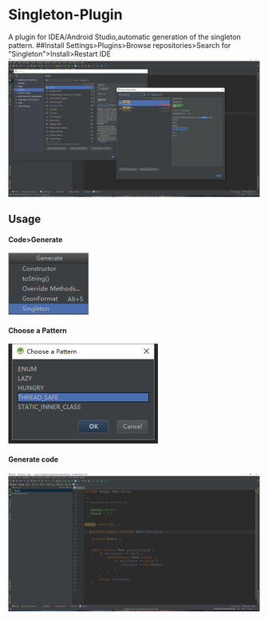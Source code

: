 # Singleton-Plugin
A plugin for IDEA/Android Studio,automatic generation of the singleton pattern.
##Install
Settings>Plugins>Browse repositories>Search for "Singleton">Install>Restart IDE
![](/image/InstallPlugin.png)
## Usage
#### Code>Generate

![](/image/Usage.png)

#### Choose a Pattern

![](/image/ChoosePattern.png)

#### Generate code

![](/image/Code.png)
